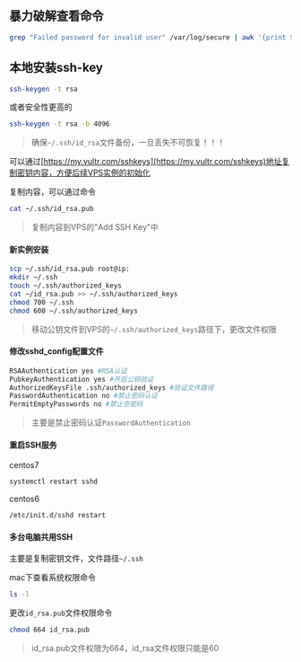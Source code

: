 ## 暴力破解查看命令

```bash
grep "Failed password for invalid user" /var/log/secure | awk '{print $13}' | sort | uniq -c | sort -nr | more
```

## 本地安装ssh-key

```bash
ssh-keygen -t rsa
```

或者安全性更高的

```bash
ssh-keygen -t rsa -b 4096
```

> 确保`~/.ssh/id_rsa`文件备份，一旦丢失不可恢复！！！

可以通过[https://my.vultr.com/sshkeys](https://my.vultr.com/sshkeys)地址复制密钥内容，方便后续VPS实例的初始化

复制内容，可以通过命令

```bash
cat ~/.ssh/id_rsa.pub
```

> 复制内容到VPS的"Add SSH Key"中

#### 新实例安装

```bash
scp ~/.ssh/id_rsa.pub root@ip:
mkdir ~/.ssh
touch ~/.ssh/authorized_keys
cat ~/id_rsa.pub >> ~/.ssh/authorized_keys
chmod 700 ~/.ssh
chmod 600 ~/.ssh/authorized_keys
```

> 移动公钥文件到VPS的`~/.ssh/authorized_keys`路径下，更改文件权限

#### 修改sshd\_config配置文件

```bash
RSAAuthentication yes #RSA认证
PubkeyAuthentication yes #开启公钥验证
AuthorizedKeysFile .ssh/authorized_keys #验证文件路径
PasswordAuthentication no #禁止密码认证
PermitEmptyPasswords no #禁止空密码
```

> 主要是禁止密码认证`PasswordAuthentication`

#### 重启SSH服务

centos7

```bash
systemctl restart sshd
```

centos6

```bash
/etc/init.d/sshd restart
```

#### 多台电脑共用SSH

主要是复制密钥文件，文件路径`~/.ssh`

mac下查看系统权限命令

```bash
ls -l
```

更改`id_rsa.pub`文件权限命令

```bash
chmod 664 id_rsa.pub
```

> id\_rsa.pub文件权限为664，id\_rsa文件权限只能是60



